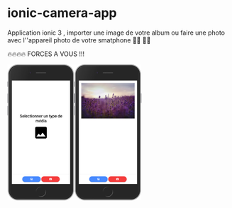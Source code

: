 # ionic-camera-app
Application ionic 3 , importer une image de votre album ou faire une photo avec l''appareil photo de votre smatphone 📱📱 🤳🤳

🔥🔥🔥🔥 FORCES A VOUS !!!

<div style="display:flex;align-items:center;">
  <img src="https://github.com/DDieudonne/ionic-camera-app/blob/master/localhost_8000_index.html(iPhone%206_7_8).png" width="30%">
  <img src="https://github.com/DDieudonne/ionic-camera-app/blob/master/localhost_8000_index.html(iPhone%206_7_8)%20(1).png" width="30%">
</div>
